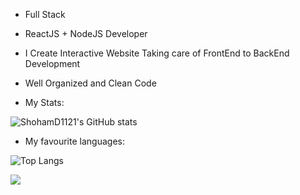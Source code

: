 <!--
**ShohamD1121/ShohamD1121** is a ✨ _special_ ✨ repository because its `README.md` (this file) appears on your GitHub profile.

Here are some ideas to get you started:

- 🔭 I’m currently working on ...
- 🌱 I’m currently learning ...
- 👯 I’m looking to collaborate on ...
- 🤔 I’m looking for help with ...
- 💬 Ask me about ...
- 📫 How to reach me: ...
- 😄 Pronouns: ...
- ⚡ Fun fact: ...
-->

* Full Stack
* ReactJS + NodeJS Developer
* I Create Interactive Website Taking care of FrontEnd to BackEnd Development
* Well Organized and Clean Code

* My Stats:

![ShohamD1121's GitHub stats](https://github-readme-stats.vercel.app/api?username=ShohamD1121&theme=monokai)

* My favourite languages:

![Top Langs](https://github-readme-stats.vercel.app/api/top-langs/?username=ShohamD1121&count_private=true&langs_count=30&layout=compact&theme=monokai)

![](https://komarev.com/ghpvc/?username=ShohamD1121)
